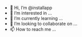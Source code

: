 - 👋 Hi, I’m @installapp
- 👀 I’m interested in ...
- 🌱 I’m currently learning ...
- 💞️ I’m looking to collaborate on ...
- 📫 How to reach me ...

<!---
installapp/installapp is a ✨ special ✨ repository because its `README.md` (this file) appears on your GitHub profile.
You can click the Preview link to take a look at your changes.
--->
